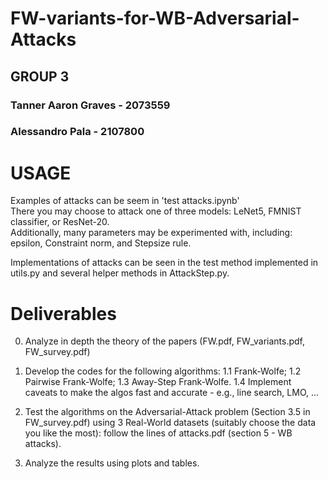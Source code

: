 # FW-variants-for-WB-Adversarial-Attacks

## GROUP 3
### Tanner Aaron Graves - 2073559
### Alessandro Pala - 2107800


# USAGE
Examples of attacks can be seem in 'test attacks.ipynb'  
There you may choose to attack one of three models: LeNet5, FMNIST classifier, or ResNet-20.  
Additionally, many parameters may be experimented with, including: epsilon, Constraint norm, and Stepsize rule.

Implementations of attacks can be seen in the test method implemented in utils.py and several helper methods in AttackStep.py.

# Deliverables
0. Analyze in depth the theory of the papers (FW.pdf, FW_variants.pdf, FW_survey.pdf)

1. Develop the codes for the following algorithms:
1.1 Frank-Wolfe;
1.2 Pairwise Frank-Wolfe;
1.3 Away-Step Frank-Wolfe.
1.4 Implement caveats to make the algos fast and accurate - e.g., line search, LMO, ... 

2. Test the algorithms on the Adversarial-Attack problem  (Section 3.5 in FW_survey.pdf) using 3 Real-World datasets (suitably choose the data you like the most): follow the lines of attacks.pdf (section 5  - WB attacks).

3. Analyze the results using plots and tables.
